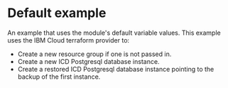 # Default example

An example that uses the module's default variable values. This example uses the IBM Cloud terraform provider to:

- Create a new resource group if one is not passed in.
- Create a new ICD Postgresql database instance.
- Create a restored ICD Postgresql database instance pointing to the backup of the first instance.
